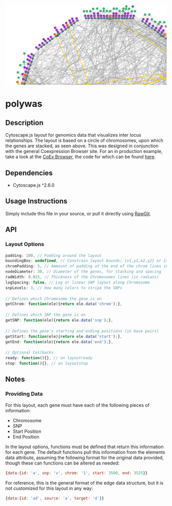 ![Example from the CoEx Browser](https://raw.githubusercontent.com/monprin/polywas/master/polywasExample.png)

polywas
=======

Description
-----------

Cytoscape.js layout for genomics data that visualizes inter locus relationships. The layout is
based on a circle of chromosomes, upon which the genes are stacked, as seen above. This was 
designed in conjunction with the general Coexpression Browser site. For an in production example, 
take a look at the [CoEx Browser](http://lovelace.cs.umn.edu/cob), the code for which can be found
[here](https://github.com/monprin/cob).

Dependencies
------------

 * Cytoscape.js ^2.6.0

Usage Instructions
------------------

Simply include this file in your source, or pull it directly using [RawGit](http://rawgit.com/).

API
---
### Layout Options
```js
padding: 100, // Padding around the layout
boundingBox: undefined, // Constrain layout bounds; {x1,y1,x2,y2} or {x1,y1,w,h}
chromPadding: 5, // Ammount of padding at the end of the chrom lines in degrees
nodeDiameter: 30, // Diameter of the genes, for stacking and spacing
radWidth: 0.015, // Thickness of the Chromosomes lines (in radians)
logSpacing: false, // Log or linear SNP layout along Chromosome
snpLevels: 3, // How many colors to stripe the SNPs

// Defines which Chromosome the gene is on
getChrom: function(ele){return ele.data('chrom');},

// Defines which SNP the gene is on
getSNP: function(ele){return ele.data('snp');},

// Defines the gene's starting and ending positions (in base pairs)
getStart: function(ele){return ele.data('start');}, 
getEnd: function(ele){return ele.data('end');},

// Optional Callbacks
ready: function(){}, // on layoutready
stop: function(){}, // on layoutstop
```

Notes
-----
### Providing Data
For this layout, each gene must have each of the following pieces of information:
 * Chromosome
 * SNP
 * Start Position
 * End Position

In the layout options, functions must be defined that return this information for each gene.
The default functions pull this information from the elements data attribute, assuming the
following format for the original data provided, though these can functions can be altered 
as needed:
```js
{data:{id: 'a', snp: 'v', chrom: '1', start: 3500, end: 3525}}
```

For reference, this is the general format of the edge data structure, but it is not customized 
for this layout in any way:
```js
{data:{id: 'ad', source: 'a', target: 'd'}}
```
